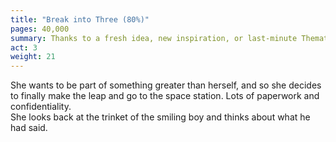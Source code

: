 ```yaml
---
title: "Break into Three (80%)"
pages: 40,000
summary: Thanks to a fresh idea, new inspiration, or last-minute Thematic advice from the B Story (usually the love interest), the main character chooses to try again.
act: 3
weight: 21
---
```

She wants to be part of something greater than herself, and so she decides to finally make the leap and go to the space station. Lots of paperwork and confidentiality.  
She looks back at the trinket of the smiling boy and thinks about what he had said.
